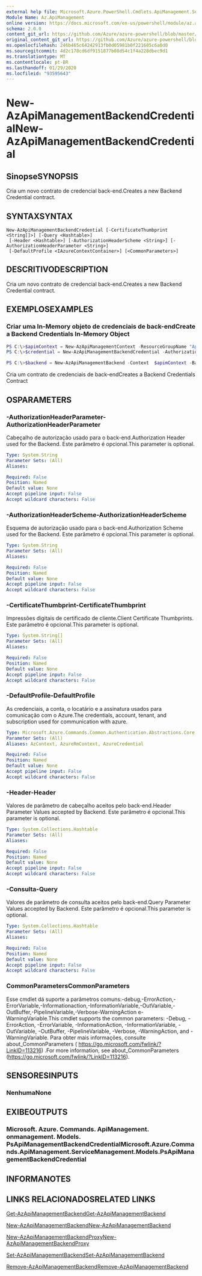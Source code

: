 ```yaml
---
external help file: Microsoft.Azure.PowerShell.Cmdlets.ApiManagement.ServiceManagement.dll-Help.xml
Module Name: Az.ApiManagement
online version: https://docs.microsoft.com/en-us/powershell/module/az.apimanagement/new-azapimanagementbackendcredential
schema: 2.0.0
content_git_url: https://github.com/Azure/azure-powershell/blob/master/src/ApiManagement/ApiManagement/help/New-AzApiManagementBackendCredential.md
original_content_git_url: https://github.com/Azure/azure-powershell/blob/master/src/ApiManagement/ApiManagement/help/New-AzApiManagementBackendCredential.md
ms.openlocfilehash: 246b465c64242913fb0d05981b0f221605c6a0d0
ms.sourcegitcommit: 4d2c178cd6df9151877b08d54c1f4a228dbec9d1
ms.translationtype: MT
ms.contentlocale: pt-BR
ms.lasthandoff: 01/29/2020
ms.locfileid: "93595643"
---
```

# <span data-ttu-id="0bca0-101">New-AzApiManagementBackendCredential</span><span class="sxs-lookup"><span data-stu-id="0bca0-101">New-AzApiManagementBackendCredential</span></span>

## <span data-ttu-id="0bca0-102">Sinopse</span><span class="sxs-lookup"><span data-stu-id="0bca0-102">SYNOPSIS</span></span>
<span data-ttu-id="0bca0-103">Cria um novo contrato de credencial back-end.</span><span class="sxs-lookup"><span data-stu-id="0bca0-103">Creates a new Backend Credential contract.</span></span>

## <span data-ttu-id="0bca0-104">SYNTAX</span><span class="sxs-lookup"><span data-stu-id="0bca0-104">SYNTAX</span></span>

```
New-AzApiManagementBackendCredential [-CertificateThumbprint <String[]>] [-Query <Hashtable>]
 [-Header <Hashtable>] [-AuthorizationHeaderScheme <String>] [-AuthorizationHeaderParameter <String>]
 [-DefaultProfile <IAzureContextContainer>] [<CommonParameters>]
```

## <span data-ttu-id="0bca0-105">DESCRITIVO</span><span class="sxs-lookup"><span data-stu-id="0bca0-105">DESCRIPTION</span></span>
<span data-ttu-id="0bca0-106">Cria um novo contrato de credencial back-end.</span><span class="sxs-lookup"><span data-stu-id="0bca0-106">Creates a new Backend Credential contract.</span></span>

## <span data-ttu-id="0bca0-107">EXEMPLOS</span><span class="sxs-lookup"><span data-stu-id="0bca0-107">EXAMPLES</span></span>

### <span data-ttu-id="0bca0-108">Criar uma In-Memory objeto de credenciais de back-end</span><span class="sxs-lookup"><span data-stu-id="0bca0-108">Create a Backend Credentials In-Memory Object</span></span>
```powershell
PS C:\>$apimContext = New-AzApiManagementContext -ResourceGroupName "Api-Default-WestUS" -ServiceName "contoso"
PS C:\>$credential = New-AzApiManagementBackendCredential -AuthorizationHeaderScheme basic -AuthorizationHeaderParameter opensesame -Query @{"sv" = @('xx', 'bb'); "sr" = @('cc')} -Header @{"x-my-1" = @('val1', 'val2')}

PS C:\>$backend = New-AzApiManagementBackend -Context  $apimContext -BackendId 123 -Url 'https://contoso.com/awesomeapi' -Protocol http -Title "first backend" -SkipCertificateChainValidation $true -Credential $credential -Description "my backend"
```

<span data-ttu-id="0bca0-109">Cria um contrato de credenciais de back-end</span><span class="sxs-lookup"><span data-stu-id="0bca0-109">Creates a Backend Credentials Contract</span></span>

## <span data-ttu-id="0bca0-110">OS</span><span class="sxs-lookup"><span data-stu-id="0bca0-110">PARAMETERS</span></span>

### <span data-ttu-id="0bca0-111">-AuthorizationHeaderParameter</span><span class="sxs-lookup"><span data-stu-id="0bca0-111">-AuthorizationHeaderParameter</span></span>
<span data-ttu-id="0bca0-112">Cabeçalho de autorização usado para o back-end.</span><span class="sxs-lookup"><span data-stu-id="0bca0-112">Authorization Header used for the Backend.</span></span>
<span data-ttu-id="0bca0-113">Este parâmetro é opcional.</span><span class="sxs-lookup"><span data-stu-id="0bca0-113">This parameter is optional.</span></span>

```yaml
Type: System.String
Parameter Sets: (All)
Aliases:

Required: False
Position: Named
Default value: None
Accept pipeline input: False
Accept wildcard characters: False
```

### <span data-ttu-id="0bca0-114">-AuthorizationHeaderScheme</span><span class="sxs-lookup"><span data-stu-id="0bca0-114">-AuthorizationHeaderScheme</span></span>
<span data-ttu-id="0bca0-115">Esquema de autorização usado para o back-end.</span><span class="sxs-lookup"><span data-stu-id="0bca0-115">Authorization Scheme used for the Backend.</span></span>
<span data-ttu-id="0bca0-116">Este parâmetro é opcional.</span><span class="sxs-lookup"><span data-stu-id="0bca0-116">This parameter is optional.</span></span>

```yaml
Type: System.String
Parameter Sets: (All)
Aliases:

Required: False
Position: Named
Default value: None
Accept pipeline input: False
Accept wildcard characters: False
```

### <span data-ttu-id="0bca0-117">-CertificateThumbprint</span><span class="sxs-lookup"><span data-stu-id="0bca0-117">-CertificateThumbprint</span></span>
<span data-ttu-id="0bca0-118">Impressões digitais de certificado de cliente.</span><span class="sxs-lookup"><span data-stu-id="0bca0-118">Client Certificate Thumbprints.</span></span>
<span data-ttu-id="0bca0-119">Este parâmetro é opcional.</span><span class="sxs-lookup"><span data-stu-id="0bca0-119">This parameter is optional.</span></span>

```yaml
Type: System.String[]
Parameter Sets: (All)
Aliases:

Required: False
Position: Named
Default value: None
Accept pipeline input: False
Accept wildcard characters: False
```

### <span data-ttu-id="0bca0-120">-DefaultProfile</span><span class="sxs-lookup"><span data-stu-id="0bca0-120">-DefaultProfile</span></span>
<span data-ttu-id="0bca0-121">As credenciais, a conta, o locatário e a assinatura usados para comunicação com o Azure.</span><span class="sxs-lookup"><span data-stu-id="0bca0-121">The credentials, account, tenant, and subscription used for communication with azure.</span></span>

```yaml
Type: Microsoft.Azure.Commands.Common.Authentication.Abstractions.Core.IAzureContextContainer
Parameter Sets: (All)
Aliases: AzContext, AzureRmContext, AzureCredential

Required: False
Position: Named
Default value: None
Accept pipeline input: False
Accept wildcard characters: False
```

### <span data-ttu-id="0bca0-122">-Header</span><span class="sxs-lookup"><span data-stu-id="0bca0-122">-Header</span></span>
<span data-ttu-id="0bca0-123">Valores de parâmetro de cabeçalho aceitos pelo back-end.</span><span class="sxs-lookup"><span data-stu-id="0bca0-123">Header Parameter Values accepted by Backend.</span></span>
<span data-ttu-id="0bca0-124">Este parâmetro é opcional.</span><span class="sxs-lookup"><span data-stu-id="0bca0-124">This parameter is optional.</span></span>

```yaml
Type: System.Collections.Hashtable
Parameter Sets: (All)
Aliases:

Required: False
Position: Named
Default value: None
Accept pipeline input: False
Accept wildcard characters: False
```

### <span data-ttu-id="0bca0-125">-Consulta</span><span class="sxs-lookup"><span data-stu-id="0bca0-125">-Query</span></span>
<span data-ttu-id="0bca0-126">Valores de parâmetro de consulta aceitos pelo back-end.</span><span class="sxs-lookup"><span data-stu-id="0bca0-126">Query Parameter Values accepted by Backend.</span></span>
<span data-ttu-id="0bca0-127">Este parâmetro é opcional.</span><span class="sxs-lookup"><span data-stu-id="0bca0-127">This parameter is optional.</span></span>

```yaml
Type: System.Collections.Hashtable
Parameter Sets: (All)
Aliases:

Required: False
Position: Named
Default value: None
Accept pipeline input: False
Accept wildcard characters: False
```

### <span data-ttu-id="0bca0-128">CommonParameters</span><span class="sxs-lookup"><span data-stu-id="0bca0-128">CommonParameters</span></span>
<span data-ttu-id="0bca0-129">Esse cmdlet dá suporte a parâmetros comuns:-debug,-ErrorAction,-ErrorVariable,-Informationaction,-InformationVariable,-OutVariable,-OutBuffer,-PipelineVariable,-Verbose-WarningAction e-WarningVariable.</span><span class="sxs-lookup"><span data-stu-id="0bca0-129">This cmdlet supports the common parameters: -Debug, -ErrorAction, -ErrorVariable, -InformationAction, -InformationVariable, -OutVariable, -OutBuffer, -PipelineVariable, -Verbose, -WarningAction, and -WarningVariable.</span></span> <span data-ttu-id="0bca0-130">Para obter mais informações, consulte about_CommonParameters ( https://go.microsoft.com/fwlink/?LinkID=113216) .</span><span class="sxs-lookup"><span data-stu-id="0bca0-130">For more information, see about_CommonParameters (https://go.microsoft.com/fwlink/?LinkID=113216).</span></span>

## <span data-ttu-id="0bca0-131">SENSORES</span><span class="sxs-lookup"><span data-stu-id="0bca0-131">INPUTS</span></span>

### <span data-ttu-id="0bca0-132">Nenhuma</span><span class="sxs-lookup"><span data-stu-id="0bca0-132">None</span></span>

## <span data-ttu-id="0bca0-133">EXIBE</span><span class="sxs-lookup"><span data-stu-id="0bca0-133">OUTPUTS</span></span>

### <span data-ttu-id="0bca0-134">Microsoft. Azure. Commands. ApiManagement. onmanagement. Models. PsApiManagementBackendCredential</span><span class="sxs-lookup"><span data-stu-id="0bca0-134">Microsoft.Azure.Commands.ApiManagement.ServiceManagement.Models.PsApiManagementBackendCredential</span></span>

## <span data-ttu-id="0bca0-135">INFORMA</span><span class="sxs-lookup"><span data-stu-id="0bca0-135">NOTES</span></span>

## <span data-ttu-id="0bca0-136">LINKS RELACIONADOS</span><span class="sxs-lookup"><span data-stu-id="0bca0-136">RELATED LINKS</span></span>

[<span data-ttu-id="0bca0-137">Get-AzApiManagementBackend</span><span class="sxs-lookup"><span data-stu-id="0bca0-137">Get-AzApiManagementBackend</span></span>](./Get-AzApiManagementBackend)

[<span data-ttu-id="0bca0-138">New-AzApiManagementBackend</span><span class="sxs-lookup"><span data-stu-id="0bca0-138">New-AzApiManagementBackend</span></span>](./New-AzApiManagementBackend.md)

[<span data-ttu-id="0bca0-139">New-AzApiManagementBackendProxy</span><span class="sxs-lookup"><span data-stu-id="0bca0-139">New-AzApiManagementBackendProxy</span></span>](./New-AzApiManagementBackendProxy.md)

[<span data-ttu-id="0bca0-140">Set-AzApiManagementBackend</span><span class="sxs-lookup"><span data-stu-id="0bca0-140">Set-AzApiManagementBackend</span></span>](./Set-AzApiManagementBackend.md)

[<span data-ttu-id="0bca0-141">Remove-AzApiManagementBackend</span><span class="sxs-lookup"><span data-stu-id="0bca0-141">Remove-AzApiManagementBackend</span></span>](./Remove-AzApiManagementBackend.md)
